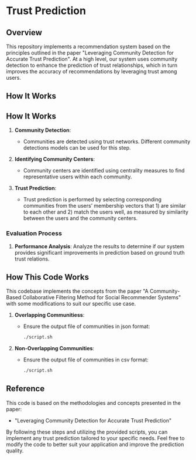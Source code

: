 # Trust Prediction

## Overview

This repository implements a recommendation system based on the principles outlined in the paper "Leveraging Community Detection for Accurate Trust Prediction". At a high level, our system uses community detection to enhance the prediction of trust relationships, which in turn improves the accuracy of recommendations by leveraging trust among users.

## How It Works

## How It Works

1. **Community Detection**: 
   - Communities are detected using trust networks. Different community detections models can be used for this step. 
   
2. **Identifying Community Centers**:
   - Community centers are identified using centrality measures to find representative users within each community.
   
3. **Trust Prediction**:
   - Trust prediction is performed by selecting corresponding communities from the users’ membership vectors that 1) are similar to each other and 2) match the users well, as measured by similarity between the users and the community centers.

### Evaluation Process

1. **Performance Analysis**: Analyze the results to determine if our system provides significant improvements in prediction based on ground truth trust relations.


## How This Code Works

This codebase implements the concepts from the paper "A Community-Based Collaborative Filtering Method for Social Recommender Systems" with some modifications to suit our specific use case.

1. **Overlapping Communitiess**:
   - Ensure the output file of communities in json format:
     ```bash
     ./script.sh
     ```
     
2. **Non-Overlapping Communities**:
   - Ensure the output file of communities in csv format:
     ```bash
     ./script.sh

## Reference

This code is based on the methodologies and concepts presented in the paper:
- "Leveraging Community Detection for Accurate Trust Prediction"

By following these steps and utilizing the provided scripts, you can implement any trust prediction tailored to your specific needs. Feel free to modify the code to better suit your application and improve the prediction quality.

